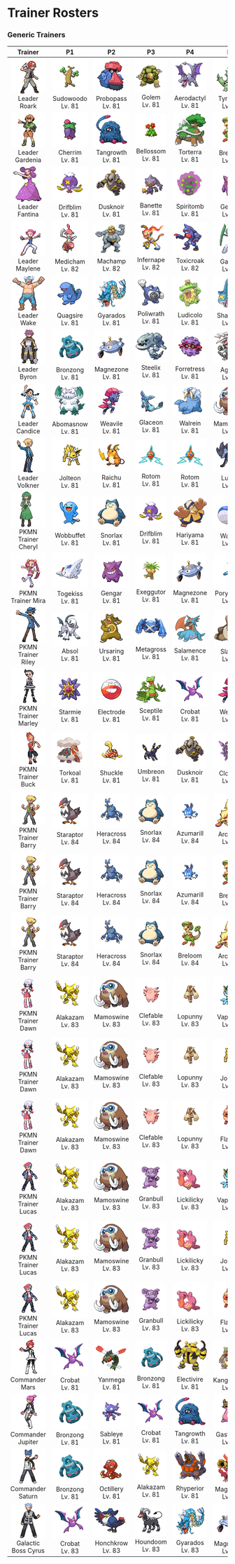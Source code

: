 # Trainer Rosters

### Generic Trainers

| Trainer | P1 | P2 | P3 | P4 | P5 | P6 |
|:-------:|:--:|:--:|:--:|:--:|:--:|:--:|
| ![Leader Roark](../../assets/important_trainers/roark.png)<br>Leader Roark | ![Sudowoodo](../../assets/sprites/sudowoodo/front.gif)<br>Sudowoodo<br>Lv. 81 | ![Probopass](../../assets/sprites/probopass/front.gif)<br>Probopass<br>Lv. 81 | ![Golem](../../assets/sprites/golem/front.gif)<br>Golem<br>Lv. 81 | ![Aerodactyl](../../assets/sprites/aerodactyl/front.gif)<br>Aerodactyl<br>Lv. 81 | ![Tyranitar](../../assets/sprites/tyranitar/front.gif)<br>Tyranitar<br>Lv. 81 | ![Rampardos](../../assets/sprites/rampardos/front.gif)<br>Rampardos<br>Lv. 82 |
| ![Leader Gardenia](../../assets/important_trainers/gardenia.png)<br>Leader Gardenia | ![Cherrim](../../assets/sprites/cherrim/front.gif)<br>Cherrim<br>Lv. 81 | ![Tangrowth](../../assets/sprites/tangrowth/front.gif)<br>Tangrowth<br>Lv. 81 | ![Bellossom](../../assets/sprites/bellossom/front.gif)<br>Bellossom<br>Lv. 81 | ![Torterra](../../assets/sprites/torterra/front.gif)<br>Torterra<br>Lv. 81 | ![Breloom](../../assets/sprites/breloom/front.gif)<br>Breloom<br>Lv. 81 | ![Roserade](../../assets/sprites/roserade/front.gif)<br>Roserade<br>Lv. 82 |
| ![Leader Fantina](../../assets/important_trainers/fantina.png)<br>Leader Fantina | ![Drifblim](../../assets/sprites/drifblim/front.gif)<br>Drifblim<br>Lv. 81 | ![Dusknoir](../../assets/sprites/dusknoir/front.gif)<br>Dusknoir<br>Lv. 81 | ![Banette](../../assets/sprites/banette/front.gif)<br>Banette<br>Lv. 81 | ![Spiritomb](../../assets/sprites/spiritomb/front.gif)<br>Spiritomb<br>Lv. 81 | ![Gengar](../../assets/sprites/gengar/front.gif)<br>Gengar<br>Lv. 81 | ![Mismagius](../../assets/sprites/mismagius/front.gif)<br>Mismagius<br>Lv. 82 |
| ![Leader Maylene](../../assets/important_trainers/maylene.png)<br>Leader Maylene | ![Medicham](../../assets/sprites/medicham/front.gif)<br>Medicham<br>Lv. 82 | ![Machamp](../../assets/sprites/machamp/front.gif)<br>Machamp<br>Lv. 82 | ![Infernape](../../assets/sprites/infernape/front.gif)<br>Infernape<br>Lv. 82 | ![Toxicroak](../../assets/sprites/toxicroak/front.gif)<br>Toxicroak<br>Lv. 82 | ![Gallade](../../assets/sprites/gallade/front.gif)<br>Gallade<br>Lv. 82 | ![Lucario](../../assets/sprites/lucario/front.gif)<br>Lucario<br>Lv. 83 |
| ![Leader Wake](../../assets/important_trainers/wake.png)<br>Leader Wake | ![Quagsire](../../assets/sprites/quagsire/front.gif)<br>Quagsire<br>Lv. 81 | ![Gyarados](../../assets/sprites/gyarados/front.gif)<br>Gyarados<br>Lv. 81 | ![Poliwrath](../../assets/sprites/poliwrath/front.gif)<br>Poliwrath<br>Lv. 81 | ![Ludicolo](../../assets/sprites/ludicolo/front.gif)<br>Ludicolo<br>Lv. 81 | ![Sharpedo](../../assets/sprites/sharpedo/front.gif)<br>Sharpedo<br>Lv. 81 | ![Floatzel](../../assets/sprites/floatzel/front.gif)<br>Floatzel<br>Lv. 82 |
| ![Leader Byron](../../assets/important_trainers/byron.png)<br>Leader Byron | ![Bronzong](../../assets/sprites/bronzong/front.gif)<br>Bronzong<br>Lv. 81 | ![Magnezone](../../assets/sprites/magnezone/front.gif)<br>Magnezone<br>Lv. 81 | ![Steelix](../../assets/sprites/steelix/front.gif)<br>Steelix<br>Lv. 81 | ![Forretress](../../assets/sprites/forretress/front.gif)<br>Forretress<br>Lv. 81 | ![Aggron](../../assets/sprites/aggron/front.gif)<br>Aggron<br>Lv. 81 | ![Bastiodon](../../assets/sprites/bastiodon/front.gif)<br>Bastiodon<br>Lv. 82 |
| ![Leader Candice](../../assets/important_trainers/candice.png)<br>Leader Candice | ![Abomasnow](../../assets/sprites/abomasnow/front.gif)<br>Abomasnow<br>Lv. 81 | ![Weavile](../../assets/sprites/weavile/front.gif)<br>Weavile<br>Lv. 81 | ![Glaceon](../../assets/sprites/glaceon/front.gif)<br>Glaceon<br>Lv. 81 | ![Walrein](../../assets/sprites/walrein/front.gif)<br>Walrein<br>Lv. 81 | ![Mamoswine](../../assets/sprites/mamoswine/front.gif)<br>Mamoswine<br>Lv. 81 | ![Froslass](../../assets/sprites/froslass/front.gif)<br>Froslass<br>Lv. 82 |
| ![Leader Volkner](../../assets/important_trainers/volkner.png)<br>Leader Volkner | ![Jolteon](../../assets/sprites/jolteon/front.gif)<br>Jolteon<br>Lv. 81 | ![Raichu](../../assets/sprites/raichu/front.gif)<br>Raichu<br>Lv. 81 | ![Rotom](../../assets/sprites/rotom/front.gif)<br>Rotom<br>Lv. 81 | ![Rotom](../../assets/sprites/rotom/front.gif)<br>Rotom<br>Lv. 81 | ![Luxray](../../assets/sprites/luxray/front.gif)<br>Luxray<br>Lv. 81 | ![Electivire](../../assets/sprites/electivire/front.gif)<br>Electivire<br>Lv. 82 |
| ![PKMN Trainer Cheryl](../../assets/important_trainers/cheryl.png)<br>PKMN Trainer Cheryl | ![Wobbuffet](../../assets/sprites/wobbuffet/front.gif)<br>Wobbuffet<br>Lv. 81 | ![Snorlax](../../assets/sprites/snorlax/front.gif)<br>Snorlax<br>Lv. 81 | ![Drifblim](../../assets/sprites/drifblim/front.gif)<br>Drifblim<br>Lv. 81 | ![Hariyama](../../assets/sprites/hariyama/front.gif)<br>Hariyama<br>Lv. 81 | ![Wailord](../../assets/sprites/wailord/front.gif)<br>Wailord<br>Lv. 81 | ![Blissey](../../assets/sprites/blissey/front.gif)<br>Blissey<br>Lv. 82 |
| ![PKMN Trainer Mira](../../assets/important_trainers/mira.png)<br>PKMN Trainer Mira | ![Togekiss](../../assets/sprites/togekiss/front.gif)<br>Togekiss<br>Lv. 81 | ![Gengar](../../assets/sprites/gengar/front.gif)<br>Gengar<br>Lv. 81 | ![Exeggutor](../../assets/sprites/exeggutor/front.gif)<br>Exeggutor<br>Lv. 81 | ![Magnezone](../../assets/sprites/magnezone/front.gif)<br>Magnezone<br>Lv. 81 | ![Porygon-Z](../../assets/sprites/porygon-z/front.gif)<br>Porygon-Z<br>Lv. 81 | ![Alakazam](../../assets/sprites/alakazam/front.gif)<br>Alakazam<br>Lv. 82 |
| ![PKMN Trainer Riley](../../assets/important_trainers/riley.png)<br>PKMN Trainer Riley | ![Absol](../../assets/sprites/absol/front.gif)<br>Absol<br>Lv. 81 | ![Ursaring](../../assets/sprites/ursaring/front.gif)<br>Ursaring<br>Lv. 81 | ![Metagross](../../assets/sprites/metagross/front.gif)<br>Metagross<br>Lv. 81 | ![Salamence](../../assets/sprites/salamence/front.gif)<br>Salamence<br>Lv. 81 | ![Slaking](../../assets/sprites/slaking/front.gif)<br>Slaking<br>Lv. 81 | ![Lucario](../../assets/sprites/lucario/front.gif)<br>Lucario<br>Lv. 82 |
| ![PKMN Trainer Marley](../../assets/important_trainers/marley.png)<br>PKMN Trainer Marley | ![Starmie](../../assets/sprites/starmie/front.gif)<br>Starmie<br>Lv. 81 | ![Electrode](../../assets/sprites/electrode/front.gif)<br>Electrode<br>Lv. 81 | ![Sceptile](../../assets/sprites/sceptile/front.gif)<br>Sceptile<br>Lv. 81 | ![Crobat](../../assets/sprites/crobat/front.gif)<br>Crobat<br>Lv. 81 | ![Weavile](../../assets/sprites/weavile/front.gif)<br>Weavile<br>Lv. 81 | ![Arcanine](../../assets/sprites/arcanine/front.gif)<br>Arcanine<br>Lv. 82 |
| ![PKMN Trainer Buck](../../assets/important_trainers/buck.png)<br>PKMN Trainer Buck | ![Torkoal](../../assets/sprites/torkoal/front.gif)<br>Torkoal<br>Lv. 81 | ![Shuckle](../../assets/sprites/shuckle/front.gif)<br>Shuckle<br>Lv. 81 | ![Umbreon](../../assets/sprites/umbreon/front.gif)<br>Umbreon<br>Lv. 81 | ![Dusknoir](../../assets/sprites/dusknoir/front.gif)<br>Dusknoir<br>Lv. 81 | ![Cloyster](../../assets/sprites/cloyster/front.gif)<br>Cloyster<br>Lv. 81 | ![Claydol](../../assets/sprites/claydol/front.gif)<br>Claydol<br>Lv. 82 |
| ![PKMN Trainer Barry](../../assets/important_trainers/barry.png)<br>PKMN Trainer Barry | ![Staraptor](../../assets/sprites/staraptor/front.gif)<br>Staraptor<br>Lv. 84 | ![Heracross](../../assets/sprites/heracross/front.gif)<br>Heracross<br>Lv. 84 | ![Snorlax](../../assets/sprites/snorlax/front.gif)<br>Snorlax<br>Lv. 84 | ![Azumarill](../../assets/sprites/azumarill/front.gif)<br>Azumarill<br>Lv. 84 | ![Arcanine](../../assets/sprites/arcanine/front.gif)<br>Arcanine<br>Lv. 84 | ![Torterra](../../assets/sprites/torterra/front.gif)<br>Torterra<br>Lv. 85 |
| ![PKMN Trainer Barry](../../assets/important_trainers/barry.png)<br>PKMN Trainer Barry | ![Staraptor](../../assets/sprites/staraptor/front.gif)<br>Staraptor<br>Lv. 84 | ![Heracross](../../assets/sprites/heracross/front.gif)<br>Heracross<br>Lv. 84 | ![Snorlax](../../assets/sprites/snorlax/front.gif)<br>Snorlax<br>Lv. 84 | ![Azumarill](../../assets/sprites/azumarill/front.gif)<br>Azumarill<br>Lv. 84 | ![Breloom](../../assets/sprites/breloom/front.gif)<br>Breloom<br>Lv. 84 | ![Infernape](../../assets/sprites/infernape/front.gif)<br>Infernape<br>Lv. 85 |
| ![PKMN Trainer Barry](../../assets/important_trainers/barry.png)<br>PKMN Trainer Barry | ![Staraptor](../../assets/sprites/staraptor/front.gif)<br>Staraptor<br>Lv. 84 | ![Heracross](../../assets/sprites/heracross/front.gif)<br>Heracross<br>Lv. 84 | ![Snorlax](../../assets/sprites/snorlax/front.gif)<br>Snorlax<br>Lv. 84 | ![Breloom](../../assets/sprites/breloom/front.gif)<br>Breloom<br>Lv. 84 | ![Arcanine](../../assets/sprites/arcanine/front.gif)<br>Arcanine<br>Lv. 84 | ![Empoleon](../../assets/sprites/empoleon/front.gif)<br>Empoleon<br>Lv. 85 |
| ![PKMN Trainer Dawn](../../assets/important_trainers/dawn.png)<br>PKMN Trainer Dawn | ![Alakazam](../../assets/sprites/alakazam/front.gif)<br>Alakazam<br>Lv. 83 | ![Mamoswine](../../assets/sprites/mamoswine/front.gif)<br>Mamoswine<br>Lv. 83 | ![Clefable](../../assets/sprites/clefable/front.gif)<br>Clefable<br>Lv. 83 | ![Lopunny](../../assets/sprites/lopunny/front.gif)<br>Lopunny<br>Lv. 83 | ![Vaporeon](../../assets/sprites/vaporeon/front.gif)<br>Vaporeon<br>Lv. 83 | ![Torterra](../../assets/sprites/torterra/front.gif)<br>Torterra<br>Lv. 84 |
| ![PKMN Trainer Dawn](../../assets/important_trainers/dawn.png)<br>PKMN Trainer Dawn | ![Alakazam](../../assets/sprites/alakazam/front.gif)<br>Alakazam<br>Lv. 83 | ![Mamoswine](../../assets/sprites/mamoswine/front.gif)<br>Mamoswine<br>Lv. 83 | ![Clefable](../../assets/sprites/clefable/front.gif)<br>Clefable<br>Lv. 83 | ![Lopunny](../../assets/sprites/lopunny/front.gif)<br>Lopunny<br>Lv. 83 | ![Jolteon](../../assets/sprites/jolteon/front.gif)<br>Jolteon<br>Lv. 83 | ![Infernape](../../assets/sprites/infernape/front.gif)<br>Infernape<br>Lv. 84 |
| ![PKMN Trainer Dawn](../../assets/important_trainers/dawn.png)<br>PKMN Trainer Dawn | ![Alakazam](../../assets/sprites/alakazam/front.gif)<br>Alakazam<br>Lv. 83 | ![Mamoswine](../../assets/sprites/mamoswine/front.gif)<br>Mamoswine<br>Lv. 83 | ![Clefable](../../assets/sprites/clefable/front.gif)<br>Clefable<br>Lv. 83 | ![Lopunny](../../assets/sprites/lopunny/front.gif)<br>Lopunny<br>Lv. 83 | ![Flareon](../../assets/sprites/flareon/front.gif)<br>Flareon<br>Lv. 83 | ![Empoleon](../../assets/sprites/empoleon/front.gif)<br>Empoleon<br>Lv. 84 |
| ![PKMN Trainer Lucas](../../assets/important_trainers/lucas.png)<br>PKMN Trainer Lucas | ![Alakazam](../../assets/sprites/alakazam/front.gif)<br>Alakazam<br>Lv. 83 | ![Mamoswine](../../assets/sprites/mamoswine/front.gif)<br>Mamoswine<br>Lv. 83 | ![Granbull](../../assets/sprites/granbull/front.gif)<br>Granbull<br>Lv. 83 | ![Lickilicky](../../assets/sprites/lickilicky/front.gif)<br>Lickilicky<br>Lv. 83 | ![Vaporeon](../../assets/sprites/vaporeon/front.gif)<br>Vaporeon<br>Lv. 83 | ![Torterra](../../assets/sprites/torterra/front.gif)<br>Torterra<br>Lv. 84 |
| ![PKMN Trainer Lucas](../../assets/important_trainers/lucas.png)<br>PKMN Trainer Lucas | ![Alakazam](../../assets/sprites/alakazam/front.gif)<br>Alakazam<br>Lv. 83 | ![Mamoswine](../../assets/sprites/mamoswine/front.gif)<br>Mamoswine<br>Lv. 83 | ![Granbull](../../assets/sprites/granbull/front.gif)<br>Granbull<br>Lv. 83 | ![Lickilicky](../../assets/sprites/lickilicky/front.gif)<br>Lickilicky<br>Lv. 83 | ![Jolteon](../../assets/sprites/jolteon/front.gif)<br>Jolteon<br>Lv. 83 | ![Infernape](../../assets/sprites/infernape/front.gif)<br>Infernape<br>Lv. 84 |
| ![PKMN Trainer Lucas](../../assets/important_trainers/lucas.png)<br>PKMN Trainer Lucas | ![Alakazam](../../assets/sprites/alakazam/front.gif)<br>Alakazam<br>Lv. 83 | ![Mamoswine](../../assets/sprites/mamoswine/front.gif)<br>Mamoswine<br>Lv. 83 | ![Granbull](../../assets/sprites/granbull/front.gif)<br>Granbull<br>Lv. 83 | ![Lickilicky](../../assets/sprites/lickilicky/front.gif)<br>Lickilicky<br>Lv. 83 | ![Flareon](../../assets/sprites/flareon/front.gif)<br>Flareon<br>Lv. 83 | ![Empoleon](../../assets/sprites/empoleon/front.gif)<br>Empoleon<br>Lv. 84 |
| ![Commander Mars](../../assets/important_trainers/mars.png)<br>Commander Mars | ![Crobat](../../assets/sprites/crobat/front.gif)<br>Crobat<br>Lv. 81 | ![Yanmega](../../assets/sprites/yanmega/front.gif)<br>Yanmega<br>Lv. 81 | ![Bronzong](../../assets/sprites/bronzong/front.gif)<br>Bronzong<br>Lv. 81 | ![Electivire](../../assets/sprites/electivire/front.gif)<br>Electivire<br>Lv. 81 | ![Kangaskhan](../../assets/sprites/kangaskhan/front.gif)<br>Kangaskhan<br>Lv. 81 | ![Purugly](../../assets/sprites/purugly/front.gif)<br>Purugly<br>Lv. 82 |
| ![Commander Jupiter](../../assets/important_trainers/jupiter.png)<br>Commander Jupiter | ![Bronzong](../../assets/sprites/bronzong/front.gif)<br>Bronzong<br>Lv. 81 | ![Sableye](../../assets/sprites/sableye/front.gif)<br>Sableye<br>Lv. 81 | ![Crobat](../../assets/sprites/crobat/front.gif)<br>Crobat<br>Lv. 81 | ![Tangrowth](../../assets/sprites/tangrowth/front.gif)<br>Tangrowth<br>Lv. 81 | ![Gastrodon](../../assets/sprites/gastrodon/front.gif)<br>Gastrodon<br>Lv. 81 | ![Skuntank](../../assets/sprites/skuntank/front.gif)<br>Skuntank<br>Lv. 82 |
| ![Commander Saturn](../../assets/important_trainers/saturn.png)<br>Commander Saturn | ![Bronzong](../../assets/sprites/bronzong/front.gif)<br>Bronzong<br>Lv. 81 | ![Octillery](../../assets/sprites/octillery/front.gif)<br>Octillery<br>Lv. 81 | ![Alakazam](../../assets/sprites/alakazam/front.gif)<br>Alakazam<br>Lv. 81 | ![Rhyperior](../../assets/sprites/rhyperior/front.gif)<br>Rhyperior<br>Lv. 81 | ![Magmortar](../../assets/sprites/magmortar/front.gif)<br>Magmortar<br>Lv. 81 | ![Toxicroak](../../assets/sprites/toxicroak/front.gif)<br>Toxicroak<br>Lv. 82 |
| ![Galactic Boss Cyrus](../../assets/important_trainers/cyrus.png)<br>Galactic Boss Cyrus | ![Crobat](../../assets/sprites/crobat/front.gif)<br>Crobat<br>Lv. 83 | ![Honchkrow](../../assets/sprites/honchkrow/front.gif)<br>Honchkrow<br>Lv. 83 | ![Houndoom](../../assets/sprites/houndoom/front.gif)<br>Houndoom<br>Lv. 83 | ![Gyarados](../../assets/sprites/gyarados/front.gif)<br>Gyarados<br>Lv. 83 | ![Magnezone](../../assets/sprites/magnezone/front.gif)<br>Magnezone<br>Lv. 83 | ![Weavile](../../assets/sprites/weavile/front.gif)<br>Weavile<br>Lv. 84 |

